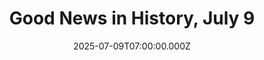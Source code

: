 ---
title: "Good News in History, July 9"
date: 2025-07-09T07:00:00.000Z
category: Human Kindness
externalLink: "https://www.goodnewsnetwork.org/events060709/"
image: ""
excerpt: "Happy 50th Birthday to the “coolest, weirdest, and savviest rock stars of our time,” Jack White. Born in Detroit, his run of work with the White Stripes, Raconteurs, Dead Weather, and through to his solo work catapulted him to superstardom in the hearts of angsty teens and aging rockers alike. Much the way his fan […] The post Good News…"
---